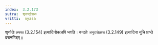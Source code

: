 ```yaml
---
index:  3.2.173
sutra:  शृवन्द्योरारुः
vritti:  nyasa
---
```


शृणोतेः `लषपत` (3.2.154) इत्यादिनोकञपि भवति। वन्दतेः `अनुदात्तेतश्च` (3.2.149) इत्यादिना युचि प्राप्ते वचनमिदम्॥
